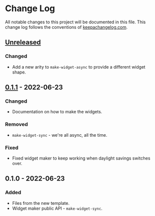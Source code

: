 # Change Log
All notable changes to this project will be documented in this file. This change log follows the conventions of [keepachangelog.com](http://keepachangelog.com/).

## [Unreleased]
### Changed
- Add a new arity to `make-widget-async` to provide a different widget shape.

## [0.1.1] - 2022-06-23
### Changed
- Documentation on how to make the widgets.

### Removed
- `make-widget-sync` - we're all async, all the time.

### Fixed
- Fixed widget maker to keep working when daylight savings switches over.

## 0.1.0 - 2022-06-23
### Added
- Files from the new template.
- Widget maker public API - `make-widget-sync`.

[Unreleased]: https://github.com/your-name/game_of_life/compare/0.1.1...HEAD
[0.1.1]: https://github.com/your-name/game_of_life/compare/0.1.0...0.1.1
